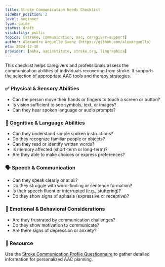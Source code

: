 ```yaml
---
title: Stroke Communication Needs Checklist
sidebar_position: 2
level: beginner
type: guide
status: draft
visibility: public
topics: [stroke, communication, aac, caregiver-support]
author: Alexandra Arguello Saenz (https://github.com/alexarguello)
eta: 2024-12-10
provider: [asha, aacinstitute, stroke.org, lingraphica]
---
```


This checklist helps caregivers and professionals assess the communication abilities of individuals recovering from stroke. It supports the selection of appropriate AAC tools and therapy strategies.

### ✅ Physical & Sensory Abilities
- Can the person move their hands or fingers to touch a screen or button?
- Is vision sufficient to see symbols, text, or images?
- Can they hear spoken language or audio prompts?

### 🧠 Cognitive & Language Abilities
- Can they understand simple spoken instructions?
- Do they recognize familiar people or objects?
- Can they read or identify written words?
- Is memory affected (short-term or long-term)?
- Are they able to make choices or express preferences?

### 🗣️ Speech & Communication
- Can they speak clearly or at all?
- Do they struggle with word-finding or sentence formation?
- Is their speech fluent or interrupted (e.g., stuttering)?
- Do they show signs of aphasia (expressive or receptive)?

### 🧩 Emotional & Behavioral Considerations
- Are they frustrated by communication challenges?
- Do they show motivation to communicate?
- Are there signs of depression or anxiety?

### 📎 Resource
Use the [Stroke Communication Profile Questionnaire](/flatmap-docs-kit/docs/for-users/by-disability-type/speech-language/stroke-profile-questionnaire) to gather detailed information for personalized AAC planning.
